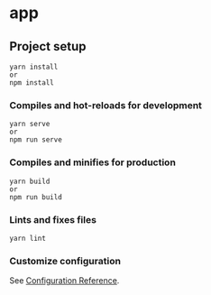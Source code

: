 # app

## Project setup
```
yarn install
or 
npm install
```

### Compiles and hot-reloads for development
```
yarn serve
or
npm run serve
```

### Compiles and minifies for production
```
yarn build
or
npm run build
```

### Lints and fixes files
```
yarn lint
```

### Customize configuration
See [Configuration Reference](https://cli.vuejs.org/config/).
